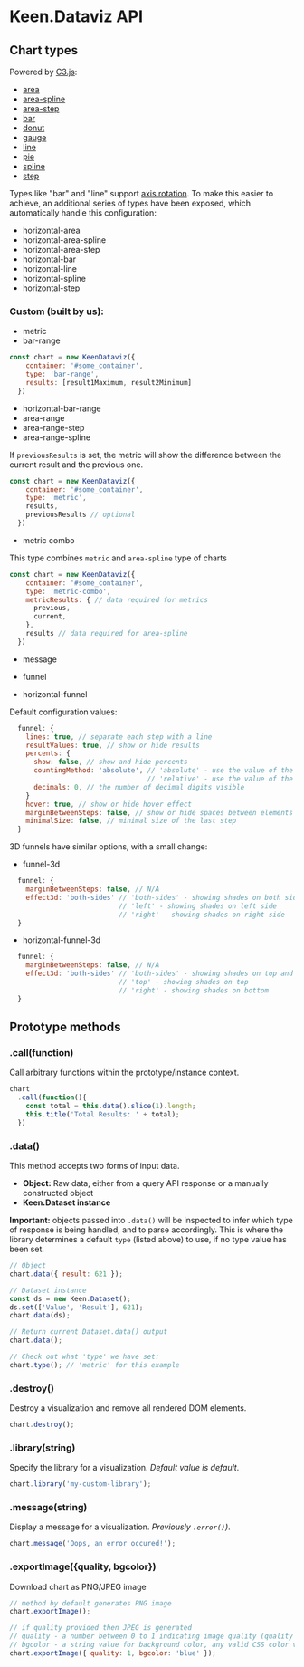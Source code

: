 # Keen.Dataviz API

## Chart types

Powered by [C3.js](http://c3js.org/examples.html):

* [area](http://c3js.org/samples/chart_area.html)
* [area-spline](http://c3js.org/samples/chart_area.html)
* [area-step](http://c3js.org/samples/chart_step.html)
* [bar](http://c3js.org/samples/chart_bar.html)
* [donut](http://c3js.org/samples/chart_donut.html)
* [gauge](http://c3js.org/samples/chart_gauge.html)
* [line](http://c3js.org/samples/simple_multiple.html)
* [pie](http://c3js.org/samples/chart_pie.html)
* [spline](http://c3js.org/samples/chart_spline.html)
* [step](http://c3js.org/samples/chart_step.html)

Types like "bar" and "line" support [axis rotation](http://c3js.org/samples/axes_rotated.html). To make this easier to achieve, an additional series of types have been exposed, which automatically handle this configuration:

* horizontal-area
* horizontal-area-spline
* horizontal-area-step
* horizontal-bar
* horizontal-line
* horizontal-spline
* horizontal-step

### Custom (built by us):

* metric
* bar-range
```javascript
const chart = new KeenDataviz({
    container: '#some_container',
    type: 'bar-range',
    results: [result1Maximum, result2Minimum]
  })
```

* horizontal-bar-range
* area-range
* area-range-step
* area-range-spline

If `previousResults` is set, the metric will show the difference between the current result and the previous one.

```javascript
const chart = new KeenDataviz({
    container: '#some_container',
    type: 'metric',
    results,
    previousResults // optional
  })
```

* metric combo

This type combines `metric` and `area-spline` type of charts

```javascript
const chart = new KeenDataviz({
    container: '#some_container',
    type: 'metric-combo',
    metricResults: { // data required for metrics
      previous,
      current,
    },
    results // data required for area-spline
  })
```

* message

* funnel

* horizontal-funnel

Default configuration values:

```javascript
  funnel: {
    lines: true, // separate each step with a line
    resultValues: true, // show or hide results
    percents: {
      show: false, // show and hide percents
      countingMethod: 'absolute', // 'absolute' - use the value of the first step to calculate the percentage change
                                  // 'relative' - use the value of the previous step to calculate the percentage change
      decimals: 0, // the number of decimal digits visible
    }
    hover: true, // show or hide hover effect
    marginBetweenSteps: false, // show or hide spaces between elements
    minimalSize: false, // minimal size of the last step
  }
```

3D funnels have similar options, with a small change:

* funnel-3d

```javascript
  funnel: {
    marginBetweenSteps: false, // N/A
    effect3d: 'both-sides' // 'both-sides' - showing shades on both sides
                           // 'left' - showing shades on left side
                           // 'right' - showing shades on right side
  }
```

* horizontal-funnel-3d

```javascript
  funnel: {
    marginBetweenSteps: false, // N/A
    effect3d: 'both-sides' // 'both-sides' - showing shades on top and bottom
                           // 'top' - showing shades on top
                           // 'right' - showing shades on bottom
  }
```

## Prototype methods

### .call(function)

Call arbitrary functions within the prototype/instance context.

```javascript
chart
  .call(function(){
    const total = this.data().slice(1).length;
    this.title('Total Results: ' + total);
  })
```

### .data()

This method accepts two forms of input data.

* **Object:** Raw data, either from a query API response or a manually constructed object
* **Keen.Dataset instance**

**Important:** objects passed into `.data()` will be inspected to infer which type of response is being handled, and to parse accordingly. This is where the library determines a default `type` (listed above) to use, if no type value has been set.

```javascript
// Object
chart.data({ result: 621 });

// Dataset instance
const ds = new Keen.Dataset();
ds.set(['Value', 'Result'], 621);
chart.data(ds);

// Return current Dataset.data() output
chart.data();

// Check out what 'type' we have set:
chart.type(); // 'metric' for this example
```

### .destroy()

Destroy a visualization and remove all rendered DOM elements.

```javascript
chart.destroy();
```

### .library(string)

Specify the library for a visualization. _Default value is default_.

```javascript
chart.library('my-custom-library');
```

### .message(string)

Display a message for a visualization. _Previously `.error()`)_.

```javascript
chart.message('Oops, an error occured!');
```

### .exportImage({quality, bgcolor})

Download chart as PNG/JPEG image

```javascript
// method by default generates PNG image
chart.exportImage();

// if quality provided then JPEG is generated
// quality - a number between 0 to 1 indicating image quality (quality = 0 generates PNG image)
// bgcolor - a string value for background color, any valid CSS color value (defaults to '#fff')
chart.exportImage({ quality: 1, bgcolor: 'blue' });
```
